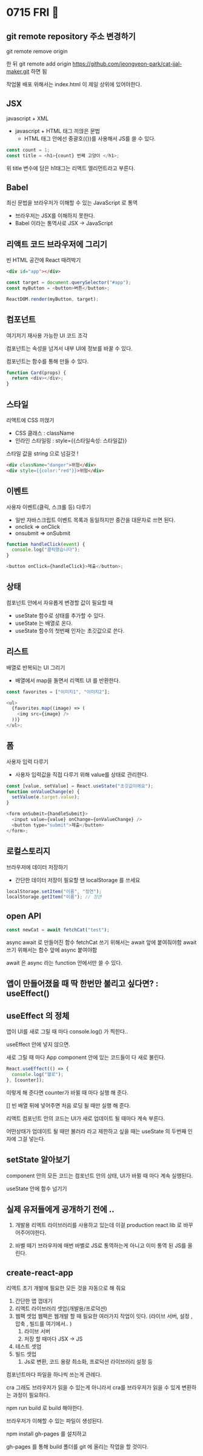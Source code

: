 # 0715 FRI 🎄

## git remote repository 주소 변경하기

git remote remove origin

한 뒤 git remote add origin https://github.com/jeongyeon-park/cat-jjal-maker.git 하면 됨

작업물 배포 위해서는 index.html 이 제일 상위에 있어야한다.

## JSX

javascript + XML

- javascript + HTML 태그 끼얹은 문법
  - HTML 태그 안에선 중괄호({})를 사용해서 JS를 쓸 수 있다.

```javascript
const count = 1;
const title = <h1>{count} 번째 고양이 </h1>;
```

위 title 변수에 담은 h1태그는 리액트 엘리먼트라고 부른다.

## Babel

최신 문법을 브라우저가 이해할 수 있는 JavaScript 로 통역

- 브라우저는 JSX를 이해하지 못한다.
- Babel 이라는 통역사로 JSX -> JavaScript

## 리액트 코드 브라우저에 그리기

빈 HTML 공간에 React 때려박기

```HTML
<div id="app"></div>
```

```javascript
const target = document.querySelector("#app");
const myButton = <button>버튼</button>;

ReactDOM.render(myButton, target);
```

## 컴포넌트

여기저기 재사용 가능한 UI 코드 조각

컴포넌트는 속성을 넘겨서 내부 UI에 정보를 바꿀 수 있다.

컴포넌트는 함수를 통해 만들 수 있다.

```javascript
function Card(props) {
  return <div></div>;
}
```

## 스타일

리액트에 CSS 끼얹기

- CSS 클래스 : className
- 인라인 스타일링 : style={{스타일속성: 스타일값}}

스타일 값을 string 으로 넘길것 !

```html
<div className="danger">위험</div>
<div style={{color:'red'}}>위험</div>
```

## 이벤트

사용자 이벤트(클릭, 스크롤 등) 다루기

- 일반 자바스크립트 이벤트 목록과 동일하지만 중간을 대문자로 쓰면 된다.
- onclick => onClick
- onsubmit => onSubmit

```javascript
function handleClick(event) {
  console.log("클릭했습니다");
}

<button onClick={handleClick}>제출</button>;
```

## 상태

컴포넌트 안에서 자유롭게 변경할 값이 필요할 때

- useState 함수로 상태를 추가할 수 있다.
- useState 는 배열로 온다.
- useState 함수의 첫번째 인자는 초깃값으로 쓴다.

## 리스트

배열로 반복되는 UI 그리기

- 배열에서 map을 돌면서 리액트 UI 를 반환한다.

```javascript
const favorites = ["이미지1", "이미지2"];

<ul>
  {favorites.map((image) => (
    <img src={image} />
  ))}
</ul>;
```

## 폼

사용자 입력 다루기

- 사용자 입력값을 직접 다루기 위해 value를 상태로 관리한다.

```javascript
const [value, setValue] = React.useState("초깃값이에요");
function onValueChange(e) {
  setValue(e.target.value);
}

<form onSubmit={handleSubmit}>
  <input value={value} onChange={onValueChange} />
  <button type="submit">제출</button>
</form>;
```

## 로컬스토리지

브라우저에 데이터 저장하기

- 간단한 데이터 저장이 필요할 땐 localStorage 를 쓰세요

```javascript
localStorage.setItem("이름", "정연");
localStorage.getItem("이름"); // 정연
```

## open API

```javascript
const newCat = await fetchCat("test");
```

async await 로 만들어진 함수 fetchCat 쓰기 위해서는 await 앞에 붙여줘야함
await 쓰기 위해서는 함수 앞에 async 붙여야함

await 은 async 라는 function 안에서만 쓸 수 있다.

## 앱이 만들어졌을 때 딱 한번만 불리고 싶다면? : useEffect()

## useEffect 의 정체

앱이 UI를 새로 그릴 때 마다 console.log() 가 찍힌다..

useEffect 안에 넣지 않으면.

새로 그릴 때 마다 App component 안에 있는 코드들이 다 새로 불린다.

```javascript
React.useEffect(() => {
  console.log("헬로");
}, [counter]);
```

이렇게 해 준다면 counter가 바뀔 때 마다 실행 해 준다.

[] 빈 배열 뒤에 넣어주면 처음 로딩 될 때만 실행 해 준다.

리액트 컴포넌트 안의 코드는 UI가 새로 업데이트 될 때마다 계속 부른다.

어떤상태가 업데이트 될 때만 불러라 라고 제한하고 싶을 때는 useState 의 두번째 인자에 그걸 넣는다.

## setState 알아보기

component 안의 모든 코드는 컴포넌트 안의 상태, UI가 바뀔 때 마다 계속 실행된다.

useState 안에 함수 넘기기

## 실제 유저들에게 공개하기 전에 ..

1. 개발용 리액트 라이브러리를 사용하고 있는데 이걸 production react lib 로 바꾸어주어야한다.

2. 바벨 떼기
   브라우저에 매번 바벨로 JS로 통역하는게 아니고 이미 통역 된 JS를 올린다.

## create-react-app

리액트 초기 개발에 필요한 모든 것을 자동으로 해 줘요

1. 간단한 앱 껍데기
2. 리액트 라이브러리 셋업(개발용/프로덕션)
3. 웹팩 셋업
   웹팩은 웹개발 할 때 필요한 여러가지 작업이 잇다. (라이브 서버, 설정 , 압축 , 빌드를 여기에서.. )
   1. 라이브 서버
   2. 저장 할 때마다 JSX -> JS
4. 테스트 셋업
5. 빌드 셋업
   1. Js로 변환, 코드 용량 최소화, 프로덕션 라이브러리 설정 등

컴포넌트마다 파일을 하나씩 쓰는게 관례다.

cra 그래도 브라우저가 읽을 수 있는게 아니라서 cra를 브라우저가 읽을 수 있게 변환하는 과정이 필요하다.

npm run build 로 build 해야한다.

브라우저가 이해할 수 있는 파일이 생성된다.

npm install gh-pages 를 설치하고

gh-pages 를 통해 build 폴더를 git 에 올리는 작업을 할 것이다.
